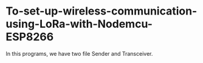 # To-set-up-wireless-communication-using-LoRa-with-Nodemcu-ESP8266
In this programs, we have two file Sender and Transceiver.
